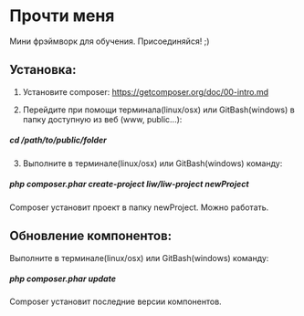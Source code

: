 # Прочти меня #

Мини фрэймворк для обучения. Присоединяйся! ;)

## Установка: ##
1. Установите composer: https://getcomposer.org/doc/00-intro.md

2. Перейдите при помощи терминала(linux/osx) или GitBash(windows) в папку доступную из веб (www, public...):
##### cd /path/to/public/folder #####

3. Выполните в терминале(linux/osx) или GitBash(windows) команду:
##### php composer.phar create-project liw/liw-project newProject #####

Composer установит проект в папку newProject.
Можно работать.

## Обновление компонентов: ##
Выполните в терминале(linux/osx) или GitBash(windows) команду:
##### php composer.phar update #####

Composer установит последние версии компонентов.
